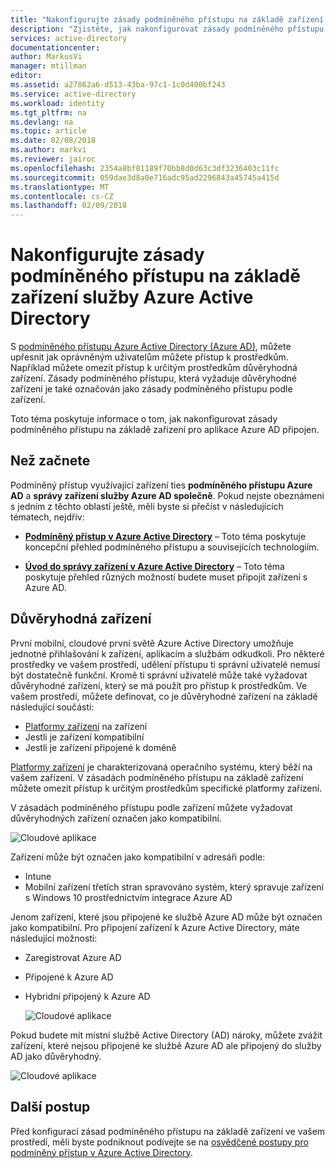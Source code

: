 ```yaml
---
title: "Nakonfigurujte zásady podmíněného přístupu na základě zařízení služby Azure Active Directory | Microsoft Docs"
description: "Zjistěte, jak nakonfigurovat zásady podmíněného přístupu na základě zařízení služby Azure Active Directory."
services: active-directory
documentationcenter: 
author: MarkusVi
manager: mtillman
editor: 
ms.assetid: a27862a6-d513-43ba-97c1-1c0d400bf243
ms.service: active-directory
ms.workload: identity
ms.tgt_pltfrm: na
ms.devlang: na
ms.topic: article
ms.date: 02/08/2018
ms.author: markvi
ms.reviewer: jairoc
ms.openlocfilehash: 2354a8bf81189f70bb8d0d63c3df3236403c11fc
ms.sourcegitcommit: 059dae3d8a0e716adc95ad2296843a45745a415d
ms.translationtype: MT
ms.contentlocale: cs-CZ
ms.lasthandoff: 02/09/2018
---
```

# <a name="configure-azure-active-directory-device-based-conditional-access-policies"></a>Nakonfigurujte zásady podmíněného přístupu na základě zařízení služby Azure Active Directory

S [podmíněného přístupu Azure Active Directory (Azure AD)](active-directory-conditional-access-azure-portal.md), můžete upřesnit jak oprávněným uživatelům můžete přístup k prostředkům. Například můžete omezit přístup k určitým prostředkům důvěryhodná zařízení. Zásady podmíněného přístupu, která vyžaduje důvěryhodné zařízení je také označován jako zásady podmíněného přístupu podle zařízení.

Toto téma poskytuje informace o tom, jak nakonfigurovat zásady podmíněného přístupu na základě zařízení pro aplikace Azure AD připojen. 


## <a name="before-you-begin"></a>Než začnete

Podmíněný přístup využívající zařízení ties **podmíněného přístupu Azure AD** a **správy zařízení služby Azure AD společně**. Pokud nejste obeznámeni s jedním z těchto oblastí ještě, měli byste si přečíst v následujících tématech, nejdřív:

- **[Podmíněný přístup v Azure Active Directory](active-directory-conditional-access-azure-portal.md)**  – Toto téma poskytuje koncepční přehled podmíněného přístupu a souvisejících technologiím.

- **[Úvod do správy zařízení v Azure Active Directory](device-management-introduction.md)**  – Toto téma poskytuje přehled různých možností budete muset připojit zařízení s Azure AD. 


## <a name="trusted-devices"></a>Důvěryhodná zařízení

První mobilní, cloudové první světě Azure Active Directory umožňuje jednotné přihlašování k zařízení, aplikacím a službám odkudkoli. Pro některé prostředky ve vašem prostředí, udělení přístupu ti správní uživatelé nemusí být dostatečně funkční. Kromě ti správní uživatelé může také vyžadovat důvěryhodné zařízení, který se má použít pro přístup k prostředkům. Ve vašem prostředí, můžete definovat, co je důvěryhodné zařízení na základě následující součásti:

- [Platformy zařízení](active-directory-conditional-access-conditions.md#device-platforms) na zařízení
- Jestli je zařízení kompatibilní
- Jestli je zařízení připojené k doméně 

[Platformy zařízení](active-directory-conditional-access-conditions.md#device-platforms) je charakterizovaná operačního systému, který běží na vašem zařízení. V zásadách podmíněného přístupu na základě zařízení můžete omezit přístup k určitým prostředkům specifické platformy zařízení.



V zásadách podmíněného přístupu podle zařízení můžete vyžadovat důvěryhodných zařízení označen jako kompatibilní.

![Cloudové aplikace](./media/active-directory-conditional-access-policy-connected-applications/24.png)

Zařízení může být označen jako kompatibilní v adresáři podle:

- Intune 
- Mobilní zařízení třetích stran spravováno systém, který spravuje zařízení s Windows 10 prostřednictvím integrace Azure AD 
 
  

Jenom zařízení, které jsou připojené ke službě Azure AD může být označen jako kompatibilní. Pro připojení zařízení k Azure Active Directory, máte následující možnosti: 

- Zaregistrovat Azure AD
- Připojené k Azure AD
- Hybridní připojený k Azure AD

    ![Cloudové aplikace](./media/active-directory-conditional-access-policy-connected-applications/26.png)

Pokud budete mít místní službě Active Directory (AD) nároky, můžete zvážit zařízení, které nejsou připojené ke službě Azure AD ale připojený do služby AD jako důvěryhodný.

![Cloudové aplikace](./media/active-directory-conditional-access-policy-connected-applications/25.png)


## <a name="next-steps"></a>Další postup

Před konfigurací zásad podmíněného přístupu na základě zařízení ve vašem prostředí, měli byste podniknout podívejte se na [osvědčené postupy pro podmíněný přístup v Azure Active Directory](active-directory-conditional-access-best-practices.md).

